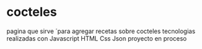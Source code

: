 # cocteles
pagina que sirve ´para agregar recetas sobre cocteles tecnologias realizadas con Javascript HTML Css Json
proyecto en proceso 
